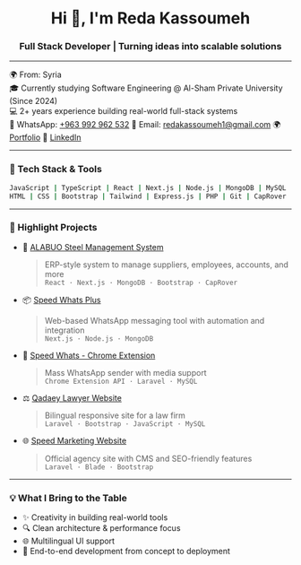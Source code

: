 <h1 align="center">Hi 👋, I'm Reda Kassoumeh</h1>
<h3 align="center">Full Stack Developer | Turning ideas into scalable solutions</h3>

---

🌍 From: Syria  
🎓 Currently studying Software Engineering @ Al-Sham Private University (Since 2024)  
💻 2+ years experience building real-world full-stack systems  
📱 WhatsApp: [+963 992 962 532](https://wa.me/963992962532)
📧 Email: [redakassoumeh1@gmail.com](mailto:redakassoumeh1@gmail.com)
🌍 [Portfolio](https://redakassoumeh.vercel.app)
💼 [LinkedIn](https://www.linkedin.com/in/redakassoumeh/)

---

### 🧰 Tech Stack & Tools
```bash
JavaScript | TypeScript | React | Next.js | Node.js | MongoDB | MySQL | Laravel  
HTML | CSS | Bootstrap | Tailwind | Express.js | PHP | Git | CapRover | Docker (basic)
```

---

### 🚀 Highlight Projects

- 🔧 [ALABUO Steel Management System](#)
  > ERP-style system to manage suppliers, employees, accounts, and more  
  `React · Next.js · MongoDB · Bootstrap · CapRover`

- 📦 [Speed Whats Plus](#)
  > Web-based WhatsApp messaging tool with automation and integration  
  `Next.js · Node.js · MongoDB`

- 🧩 [Speed Whats - Chrome Extension](#)
  > Mass WhatsApp sender with media support  
  `Chrome Extension API · Laravel · MySQL`

- ⚖️ [Qadaey Lawyer Website](#)
  > Bilingual responsive site for a law firm  
  `Laravel · Bootstrap · JavaScript · MySQL`

- 🌐 [Speed Marketing Website](#)
  > Official agency site with CMS and SEO-friendly features  
  `Laravel · Blade · Bootstrap`

---

### 💡 What I Bring to the Table

- ✨ Creativity in building real-world tools
- 🔍 Clean architecture & performance focus
- 🌐 Multilingual UI support
- 🚀 End-to-end development from concept to deployment

